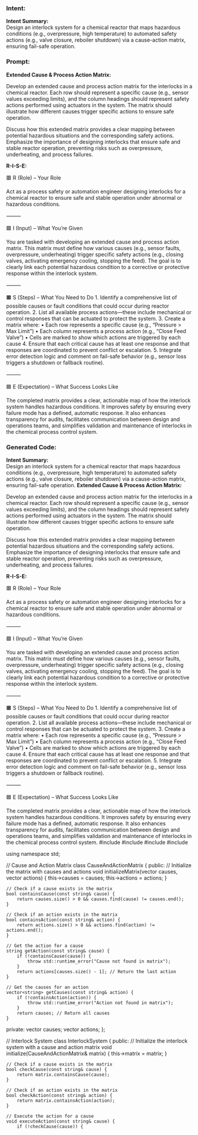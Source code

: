 ### Intent:
**Intent Summary:**  
Design an interlock system for a chemical reactor that maps hazardous conditions (e.g., overpressure, high temperature) to automated safety actions (e.g., valve closure, reboiler shutdown) via a cause-action matrix, ensuring fail-safe operation.

### Prompt:
**Extended Cause & Process Action Matrix:**

Develop an extended cause and process action matrix for the interlocks in a chemical reactor. Each row should represent a specific cause (e.g., sensor values exceeding limits), and the column headings should represent safety actions performed using actuators in the system. The matrix should illustrate how different causes trigger specific actions to ensure safe operation.

Discuss how this extended matrix provides a clear mapping between potential hazardous situations and the corresponding safety actions. Emphasize the importance of designing interlocks that ensure safe and stable reactor operation, preventing risks such as overpressure, underheating, and process failures.

**R-I-S-E:**

🟥 R (Role) – Your Role

Act as a process safety or automation engineer designing interlocks for a chemical reactor to ensure safe and stable operation under abnormal or hazardous conditions.

⸻

🟩 I (Input) – What You’re Given

You are tasked with developing an extended cause and process action matrix. This matrix must define how various causes (e.g., sensor faults, overpressure, underheating) trigger specific safety actions (e.g., closing valves, activating emergency cooling, stopping the feed). The goal is to clearly link each potential hazardous condition to a corrective or protective response within the interlock system.

⸻

🟧 S (Steps) – What You Need to Do
	1.	Identify a comprehensive list of possible causes or fault conditions that could occur during reactor operation.
	2.	List all available process actions—these include mechanical or control responses that can be actuated to protect the system.
	3.	Create a matrix where:
	•	Each row represents a specific cause (e.g., “Pressure > Max Limit”)
	•	Each column represents a process action (e.g., “Close Feed Valve”)
	•	Cells are marked to show which actions are triggered by each cause
	4.	Ensure that each critical cause has at least one response and that responses are coordinated to prevent conflict or escalation.
	5.	Integrate error detection logic and comment on fail-safe behavior (e.g., sensor loss triggers a shutdown or fallback routine).

⸻

🟦 E (Expectation) – What Success Looks Like

The completed matrix provides a clear, actionable map of how the interlock system handles hazardous conditions. It improves safety by ensuring every failure mode has a defined, automatic response. It also enhances transparency for audits, facilitates communication between design and operations teams, and simplifies validation and maintenance of interlocks in the chemical process control system.

### Generated Code:
**Intent Summary:**  
Design an interlock system for a chemical reactor that maps hazardous conditions (e.g., overpressure, high temperature) to automated safety actions (e.g., valve closure, reboiler shutdown) via a cause-action matrix, ensuring fail-safe operation.
**Extended Cause & Process Action Matrix:**

Develop an extended cause and process action matrix for the interlocks in a chemical reactor. Each row should represent a specific cause (e.g., sensor values exceeding limits), and the column headings should represent safety actions performed using actuators in the system. The matrix should illustrate how different causes trigger specific actions to ensure safe operation.

Discuss how this extended matrix provides a clear mapping between potential hazardous situations and the corresponding safety actions. Emphasize the importance of designing interlocks that ensure safe and stable reactor operation, preventing risks such as overpressure, underheating, and process failures.

**R-I-S-E:**

🟥 R (Role) – Your Role

Act as a process safety or automation engineer designing interlocks for a chemical reactor to ensure safe and stable operation under abnormal or hazardous conditions.

⸻

🟩 I (Input) – What You’re Given

You are tasked with developing an extended cause and process action matrix. This matrix must define how various causes (e.g., sensor faults, overpressure, underheating) trigger specific safety actions (e.g., closing valves, activating emergency cooling, stopping the feed). The goal is to clearly link each potential hazardous condition to a corrective or protective response within the interlock system.

⸻

🟧 S (Steps) – What You Need to Do
	1.	Identify a comprehensive list of possible causes or fault conditions that could occur during reactor operation.
	2.	List all available process actions—these include mechanical or control responses that can be actuated to protect the system.
	3.	Create a matrix where:
	•	Each row represents a specific cause (e.g., “Pressure > Max Limit”)
	•	Each column represents a process action (e.g., “Close Feed Valve”)
	•	Cells are marked to show which actions are triggered by each cause
	4.	Ensure that each critical cause has at least one response and that responses are coordinated to prevent conflict or escalation.
	5.	Integrate error detection logic and comment on fail-safe behavior (e.g., sensor loss triggers a shutdown or fallback routine).

⸻

🟦 E (Expectation) – What Success Looks Like

The completed matrix provides a clear, actionable map of how the interlock system handles hazardous conditions. It improves safety by ensuring every failure mode has a defined, automatic response. It also enhances transparency for audits, facilitates communication between design and operations teams, and simplifies validation and maintenance of interlocks in the chemical process control system.
#include <iostream>
#include <vector>
#include <string>
#include <map>

using namespace std;

// Cause and Action Matrix
class CauseAndActionMatrix {
public:
    // Initialize the matrix with causes and actions
    void initializeMatrix(vector<string> causes, vector<string> actions) {
        this->causes = causes;
        this->actions = actions;
    }

    // Check if a cause exists in the matrix
    bool containsCause(const string& cause) {
        return causes.size() > 0 && causes.find(cause) != causes.end();
    }

    // Check if an action exists in the matrix
    bool containsAction(const string& action) {
        return actions.size() > 0 && actions.find(action) != actions.end();
    }

    // Get the action for a cause
    string getAction(const string& cause) {
        if (!containsCause(cause)) {
            throw std::runtime_error("Cause not found in matrix");
        }
        return actions[causes.size() - 1]; // Return the last action
    }

    // Get the causes for an action
    vector<string> getCauses(const string& action) {
        if (!containsAction(action)) {
            throw std::runtime_error("Action not found in matrix");
        }
        return causes; // Return all causes
    }

private:
    vector<string> causes;
    vector<string> actions;
};

// Interlock System
class InterlockSystem {
public:
    // Initialize the interlock system with a cause and action matrix
    void initialize(CauseAndActionMatrix& matrix) {
        this->matrix = matrix;
    }

    // Check if a cause exists in the matrix
    bool checkCause(const string& cause) {
        return matrix.containsCause(cause);
    }

    // Check if an action exists in the matrix
    bool checkAction(const string& action) {
        return matrix.containsAction(action);
    }

    // Execute the action for a cause
    void executeAction(const string& cause) {
        if (!checkCause(cause)) {
